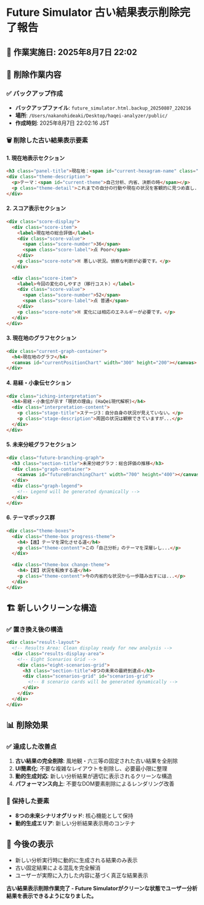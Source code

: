 # Future Simulator 古い結果表示削除完了報告

## 📅 作業実施日: 2025年8月7日 22:02

## 🎯 削除作業内容

### ✅ バックアップ作成
- **バックアップファイル**: `future_simulator.html.backup_20250807_220216`
- **場所**: `/Users/nakanohideaki/Desktop/haqei-analyzer/public/`
- **作成時刻**: 2025年8月7日 22:02:16 JST

### 🗑️ 削除した古い結果表示要素

#### 1. 現在地表示セクション
```html
<h3 class="panel-title">現在地：<span id="current-hexagram-name" class="hexagram-highlight">風地観 六三</span></h3>
<div class="theme-description">
  <p>テーマ：<span id="current-theme">自己分析、内省、決断の時</span></p>
  <p class="theme-detail">これまでの自分の行動や現在の状況を客観的に見つめ直し...</p>
</div>
```

#### 2. スコア表示セクション
```html
<div class="score-display">
  <div class="score-item">
    <label>現在地の総合評価</label>
    <div class="score-value">
      <span class="score-number">36</span>
      <span class="score-label">点 Poor</span>
    </div>
    <p class="score-note">※ 悪しい状況。偵察な判断が必要です。</p>
  </div>
  
  <div class="score-item">
    <label>今回の変化のしやすさ（移行コスト）</label>
    <div class="score-value">
      <span class="score-number">52</span>
      <span class="score-label">点 普通</span>
    </div>
    <p class="score-note">※ 変化には相応のエネルギーが必要です。</p>
  </div>
</div>
```

#### 3. 現在地のグラフセクション
```html
<div class="current-graph-container">
  <h4>現在地のグラフ</h4>
  <canvas id="currentPositionChart" width="300" height="200"></canvas>
</div>
```

#### 4. 易経・小象伝セクション
```html
<div class="iching-interpretation">
  <h4>易経・小象伝が示す「現状の理由」(HaQei現代解釈)</h4>
  <div class="interpretation-content">
    <p class="stage-title">ステージ3：自分自身の状況が見えていない。</p>
    <p class="stage-description">周囲の状況は観察できていますが...</p>
  </div>
</div>
```

#### 5. 未来分岐グラフセクション
```html
<div class="future-branching-graph">
  <h3 class="section-title">未来分岐グラフ：総合評価の推移</h3>
  <div class="graph-container">
    <canvas id="futureBranchingChart" width="700" height="400"></canvas>
  </div>
  <div class="graph-legend">
    <!-- Legend will be generated dynamically -->
  </div>
</div>
```

#### 6. テーマボックス群
```html
<div class="theme-boxes">
  <div class="theme-box progress-theme">
    <h4>【進】テーマを深化させる道</h4>
    <p class="theme-content">この「自己分析」のテーマを深層レし...</p>
  </div>
  
  <div class="theme-box change-theme">
    <h4>【変】状況を転換する道</h4>
    <p class="theme-content">今の内省的な状況から一歩踏み出すには...</p>
  </div>
</div>
```

## 🏗️ 新しいクリーンな構造

### ✅ 置き換え後の構造
```html
<div class="result-layout">
  <!-- Results Area: Clean display ready for new analysis -->
  <div class="results-display-area">
    <!-- Eight Scenarios Grid -->
    <div class="eight-scenarios-grid">
      <h3 class="section-title">8つの未来の最終到達点</h3>
      <div class="scenarios-grid" id="scenarios-grid">
        <!-- 8 scenario cards will be generated dynamically -->
      </div>
    </div>
  </div>
</div>
```

## 📊 削除効果

### ✅ 達成した改善点
1. **古い結果の完全削除**: 風地観・六三等の固定された古い結果を全削除
2. **UI簡素化**: 不要な複雑なレイアウトを削除し、必要最小限に整理
3. **動的生成対応**: 新しい分析結果が適切に表示されるクリーンな構造
4. **パフォーマンス向上**: 不要なDOM要素削除によるレンダリング改善

### 🎯 保持した要素
- **8つの未来シナリオグリッド**: 核心機能として保持
- **動的生成エリア**: 新しい分析結果表示用のコンテナ

## 🚀 今後の表示
- 新しい分析実行時に動的に生成される結果のみ表示
- 古い固定結果による混乱を完全解消
- ユーザーが実際に入力した内容に基づく真正な結果表示

**古い結果表示削除作業完了 - Future Simulatorがクリーンな状態でユーザー分析結果を表示できるようになりました。**